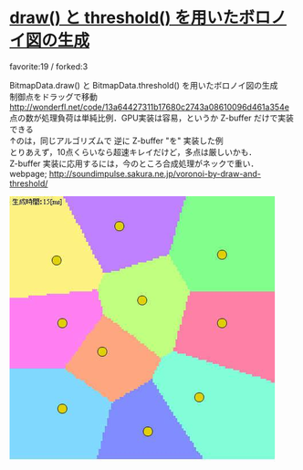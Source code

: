 # [draw() と threshold() を用いたボロノイ図の生成](http://wonderfl.net/c/57Ng)

favorite:19 / forked:3

BitmapData.draw() と BitmapData.threshold() を用いたボロノイ図の生成  
制御点をドラッグで移動  
http://wonderfl.net/code/13a64427311b17680c2743a08610096d461a354e  
点の数が処理負荷は単純比例．GPU実装は容易，というか Z-buffer だけで実装できる  
↑のは，同じアルゴリズムで 逆に Z-buffer "を" 実装した例  
とりあえず，10点くらいなら超速キレイだけど，多点は厳しいかも．  
Z-buffer 実装に応用するには，今のところ合成処理がネックで重い．  
webpage; http://soundimpulse.sakura.ne.jp/voronoi-by-draw-and-threshold/

![thumbnail](./thumbnail.jpg)
